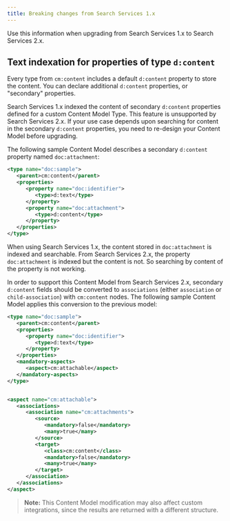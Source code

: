 ```yaml
---
title: Breaking changes from Search Services 1.x
---
```


Use this information when upgrading from Search Services 1.x to Search Services 2.x.

## Text indexation for properties of type `d:content`

Every type from `cm:content` includes a default `d:content` property to store the content. You can declare additional `d:content` properties, or "secondary" properties.

Search Services 1.x indexed the content of secondary `d:content` properties defined for a custom Content Model Type. This feature is unsupported by Search Services 2.x. If your use case depends upon searching for content in the secondary `d:content` properties, you need to re-design your Content Model before upgrading.

The following sample Content Model describes a secondary `d:content` property named `doc:attachment`:

```xml
<type name="doc:sample">
   <parent>cm:content</parent>
   <properties>
      <property name="doc:identifier">
         <type>d:text</type>
      </property>
      <property name="doc:attachment">
         <type>d:content</type>
      </property>
   </properties>
</type>
```

When using Search Services 1.x, the content stored in `doc:attachment` is indexed and searchable. From Search Services 2.x, the property `doc:attachment` is indexed but the content is not. So searching by content of the property is not working.

In order to support this Content Model from Search Services 2.x, secondary `d:content` fields should be converted to `associations` (either `association` or `child-association`) with `cm:content` nodes. The following sample Content Model applies this conversion to the previous model:

```xml
<type name="doc:sample">
   <parent>cm:content</parent>
   <properties>
      <property name="doc:identifier">
         <type>d:text</type>
      </property>
   </properties>
   <mandatory-aspects>
      <aspect>cm:attachable</aspect>
   </mandatory-aspects>
</type>


<aspect name="cm:attachable">
   <associations>
      <association name="cm:attachments">
         <source>
            <mandatory>false</mandatory>
            <many>true</many>
         </source>
         <target>
            <class>cm:content</class>
            <mandatory>false</mandatory>
            <many>true</many>
         </target>
      </association>
   </associations>
</aspect>
```

> **Note:** This Content Model modification may also affect custom integrations, since the results are returned with a different structure.
